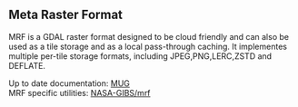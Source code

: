 ## Meta Raster Format

MRF is a GDAL raster format designed to be cloud friendly and can also be used as a tile storage and as a local pass-through caching.
It implementes multiple per-tile storage formats, including JPEG,PNG,LERC,ZSTD and DEFLATE.

Up to date documentation: [MUG](https://github.com/nasa-gibs/mrf/blob/master/doc/MUG.md)  
MRF specific utilities: [NASA-GIBS/mrf](https://github.com/nasa-gibs/mrf)
